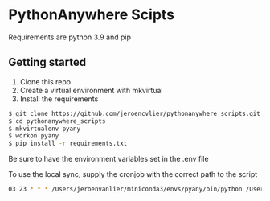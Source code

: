 # PythonAnywhere Scipts

Requirements are python 3.9 and pip

Getting started
---------------
1. Clone this repo
2. Create a virtual environment with mkvirtual
3. Install the requirements

```bash
$ git clone https://github.com/jeroencvlier/pythonanywhere_scripts.git
$ cd pythonanywhere_scripts
$ mkvirtualenv pyany
$ workon pyany
$ pip install -r requirements.txt
```

Be sure to have the environment variables set in the .env file

To use the local sync, supply the cronjob with the correct path to the script

```bash
03 23 * * * /Users/jeroenvanlier/miniconda3/envs/pyany/bin/python /Users/jeroenvanlier/Documents/Github/pythonanywhere_scripts/src/local_rsync.py >> /Users/jeroenvanlier/Documents/Github/pythonanywhere_scripts/logs/local_rsync_logfile.log 2>&1
```